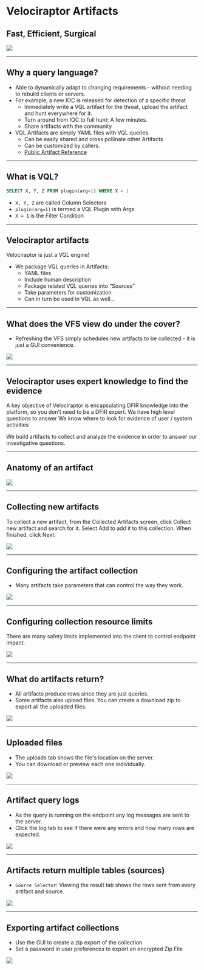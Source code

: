 
<!-- .slide: class="title" -->
# Velociraptor Artifacts

## Fast, Efficient, Surgical

<img src="/modules/artifacts_introduction/surgical.png" style="bottom: -200px" class="title-inset">

---

<!-- .slide: class="content small-font" -->

## Why a query language?
* Able to dynamically adapt to changing requirements - without needing to rebuild clients or servers.
* For example, a new IOC is released for detection of a specific threat
    * Immediately write a VQL artifact for the threat, upload the artifact and hunt everywhere for it.
    * Turn around from IOC to full hunt: A few minutes.
    * Share artifacts with the community
* VQL Artifacts are simply YAML files with VQL queries.
    * Can be easily shared and cross pollinate other Artifacts
    * Can be customized by callers.
    * [Public Artifact Reference](https://docs.velociraptor.app/artifact_references/)


---


<!-- .slide: class="content" -->

## What is VQL?

```sql
SELECT X, Y, Z FROM plugin(arg=1) WHERE X = 1
```

* `X, Y, Z` are called Column Selectors
* `plugin(arg=1)` is termed a VQL Plugin with Args
* `X = 1` is the Filter Condition


---


<!-- .slide: class="content" -->
## Velociraptor artifacts

Velociraptor is just a VQL engine!

* We package VQL queries in Artifacts:
    * YAML files
    * Include human description
    * Package related VQL queries into “Sources”
    * Take parameters for customization
    * Can in turn be used in VQL as well...

---

<!-- .slide: class="content" -->

## What does the VFS view do under the cover?

* Refreshing the VFS simply schedules new artifacts to be collected - it is just a GUI convenience.

![](/modules/artifacts_introduction/vfs_collections.png)

---


<!-- .slide: class="content" -->
## Velociraptor uses expert knowledge to find the evidence

A key objective of Velociraptor is encapsulating DFIR knowledge into
the platform, so you don’t need to be a DFIR expert.  We have high
level questions to answer We know where to look for evidence of user /
system activities

We build artifacts to collect and analyze the evidence in order to answer our investigative questions.

---

<!-- .slide: class="full_screen_diagram" -->
## Anatomy of an artifact

![](/modules/artifacts_introduction/artifacts.png)

---

<!-- .slide: class="content small-font" -->
## Collecting new artifacts

To collect a new artifact, from the Collected Artifacts screen,
click Collect new artifact and search for it. Select Add to add it to
this collection. When finished, click Next.

<img src="/modules/artifacts_introduction/new-collections.png" class="mid-height">

---

<!-- .slide: class="content small-font" -->
## Configuring the artifact collection

* Many artifacts take parameters that can control the way they work.

<img src="/modules/artifacts_introduction/configure_artifacts.png" class="mid-height">

---

<!-- .slide: class="content small-font" -->
## Configuring collection resource limits

There are many safety limits implemented into the client to control endpoint impact.

<img src="/modules/artifacts_introduction/configure_resources.png" class="mid-height">

---

<!-- .slide: class="content small-font" -->
## What do artifacts return?

* All artifacts produce rows since they are just queries.
* Some artifacts also upload files. You can create a download zip to export all the uploaded files.

![](/modules/artifacts_introduction/artifact-results.png)

---


<!-- .slide: class="content small-font" -->
## Uploaded files

* The uploads tab shows the file's location on the server.
* You can download or preview each one individually.

![](/modules/artifacts_introduction/artifact-uploads.png)

---


<!-- .slide: class="content small-font" -->
## Artifact query logs

* As the query is running on the endpoint any log messages are sent to the server.
* Click the log tab to see if there were any errors and how many rows are expected.

![](/modules/artifacts_introduction/artifact-logs.png)

---


<!-- .slide: class="content small-font" -->
## Artifacts return multiple tables (sources)
* `Source Selector`: Viewing the result tab shows the rows sent from
  every artifact and source.

![](/modules/artifacts_introduction/artifact-sources.png)

---

<!-- .slide: class="content small-font" -->
## Exporting artifact collections

* Use the GUI to create a zip export of the collection
* Set a password in user preferences to export an encrypted Zip File

![](/modules/artifacts_introduction/export-collection.png)

